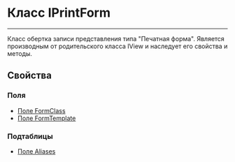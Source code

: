 ﻿---
Link: CMP.Rec.Views.IPrintForm
---

<!--- Навигация
[Имя проекта](#)
-->

# Класс IPrintForm
---

Класс обертка записи представления типа "Печатная форма".  Является производным от родительского класса IView и наследует его свойства и методы.


<!---
## Примеры
-->

## Свойства

<!--
### Типы
* [Тип 1](#)
-->

### Поля
* [Поле FormClass](topic:.Custom.CMPClasses.Rec.Views.IPrintForm.FormClass)
* [Поле FormTemplate](topic:.Custom.CMPClasses.Rec.Views.IPrintForm.FormTemplate)

### Подтаблицы
* [Поле Aliases](topic:.Custom.CMPClasses.Rec.Views.IPrintForm.Aliases)
